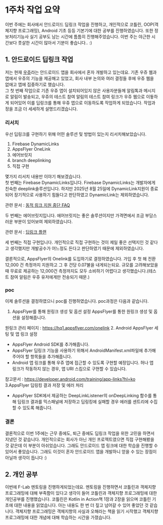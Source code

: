 # 1주차 작업 요약
이번 주에는 회사에서 안드로이드 딥링크 작업을 진행하고, 개인적으로 코틀린, OOP(객체지향 프로그래밍), Android 기초 등등 기본기에 대한 공부를 진행하였습니다. 또한 정보처리기능사 실기 공부도 남는 시간에 틈틈히 진행해주었습니다.
이번 주는 야근한 시간보다 풋살한 시간이 많아서 기분이 좋습니다.. :)

## 1. 안드로이드 딥링크 작업
저는 현재 [우쥬](https://play.google.com/store/apps/details?id=io.dbdlab.wouldyoutest&hl=ko)라는 안드로이드 앱을 회사에서 혼자 개발하고 있는데요. 기존 우쥬 웹과 앱에서 우쥬의 기능을 제공해고 있었고, 회사 내부 논의와 여러 결정들 후에 우쥬 웹을 없애고 앱에 집중하기로 했습니다.
<br/>그 첫 번째 작업으로 기존 우쥬 앱이 설치되어있지 않은 사용자분들께 알림톡과 메시지로 알림이 발송되고, 우쥬의 테스트 참여 알림의 테스트 참여 링크가 우쥬 웹으로 이돟하게 되어있어 이를 딥링크를 통해 우쥬 앱으로 이동하도록 작업하게 되었습니다.
작업과정을 조금 더 세세하게 설명드리겠습니다.

### 리서치
우선 딥링크를 구현하기 위해 어떤 솔루션 및 방법이 있는지 리서치해보았습니다.
1. Firebase DynamicLinks
2. AppsFlyer OneLink
3. 에어브릿지
4. branch deeplinking
5. 직접 구현

몇가지 리서치 내용만 이야기 해보겠습니다.<br/>
첫 번째는 Firebase DynamicLinks입니다.
Firebase DynamicLinks는 개발자에게 친숙한 deeplink솔루션입니다. 하지만 2025년 8월 25일에 DynamicLink지원이 종료되어 장기적으로 사용하기 힘들다고 판단하였고 DynamicLink는 제외하였습니다.

관련 문서 : [동적 링크 지원 중단 FAQ](https://firebase.google.com/support/dynamic-links-faq?hl=ko)

두 번째는 에어브릿지입니다. 에어브릿지는 좋은 솔루션이지만 가격면에서 조금 부담스러운 부분이 있어보여 제외하였습니다.

관련 문서 :  [딥링크 플랜](https://www.airbridge.io/ko/deeplink-plan)

세 번째는 직접 구현입니다. 개인적으로 직접 구현하는 것이 제일 좋은 선택지인 것 같다고 생각했지만 개발공수가 어느정도 든다고 판단하였기 때문에 제외하였습니다.

결론적으로, AppsFlyer의 Onelink를 도입하기로 결정하였습니다. 
가입 후 첫 해 전환 12,000 건 측정까지 지원하고 그 후 건당 0.07불을 내게되는되요. 규모를 고려해보았을 때 무료로 제공하는 12,000건 측정까지도 모두 소비하기  어렵다고 생각했습니다.(테스트 참여 알림은 우쥬 유저에게만 전송되기 때문.)  

### poc
이제 솔루션을 결정하였으니 poc를 진행하였습니다. poc과정은 다음과 같습니다.
1. AppsFlyer를 통해 원링크 생성 및 옵션 설정
AppsFlyer를 통한 원링크 생성 및 옵션을 설정해줍니다.

원링크 관리 페이지 : https://hq1.appsflyer.com/onelink
2. Android AppsFlyer 세팅 및 앱 링크 설정
- AppsFlyer Android SDK를 추가해줍니다.
- AppsFlyer 딥링크 기능을 사용하기 위해서 AndroidManifest.xml파일에 추가해주어야 할 항목들을 추가해줍니다.
- Android 앱 링크를 통해 우쥬 앱에 접근할 수 있도록 구현할 예정입니다. 허나 앱 링크가 작동하지 않는 경우, 앱 URI 스킴으로 구현할 수 있습니다.

참고문서 : https://developer.android.com/training/app-links?hl=ko
3.AppsFlyer 딥링킹 결과 저장 및 에러 처리

- AppsFlyer SDK에서 제공하는 DeepLinkListener의 onDeepLinking 함수를 통해 딥링크 결과를 믹스패널에 저장하고 딥링킹에 실패할 경우 에러를 센트리에 수집할 수 있도록 해줍니다.


### 결론
결론적으로 이번 1주에는 근무 중에도, 퇴근 중에도 딥링크 작업을 위한 고민을 하면서 지냈던 것 같습니다. 개인적으로는 회사가 아닌 개인 프로젝트였으면 직접 구현해봤을 것 같은데 이 부분이 아쉬었습니다. 그래도 안드로이드 앱 링크에 대한 학습을 진행할 수 있어서 좋았습니다. 그래도 이것이 혼자 안드로이드 앱을 개발하니 얻을 수 있는 장점이 아닐까 생각이 듭니다 :)


## 2. 개인 공부
이번에 F-Lab 멘토링을 진행하게되었는데요. 멘토링을 진행하면서 코틀린과 객체지향프로그래밍에 대해 부족함이 있다고 생각이 들어 코틀린과 객체지향 프로그래밍에 대한 개인공부를 진행했습니다. 
코틀린은 Kotlin in Action책 1장과 2장을 읽으며 코틀린 기초에 대한 내용을 읽었습니다. 아는 내용도 한 번 더 짚고 넘어갈 수 있어 좋았던 것 같습니다.
객체지향 프로그래밍은 객체지향의 사실과 오해라는 책을 읽기 시작했고 객체지향 프로그래밍에 대한 개념에 대해 학습하는 시간을 가졌습니다.




